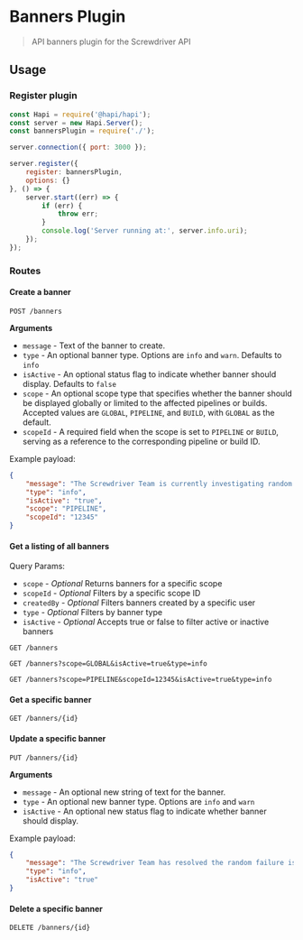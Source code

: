 # Banners Plugin
> API banners plugin for the Screwdriver API

## Usage

### Register plugin

```javascript
const Hapi = require('@hapi/hapi');
const server = new Hapi.Server();
const bannersPlugin = require('./');

server.connection({ port: 3000 });

server.register({
    register: bannersPlugin,
    options: {}
}, () => {
    server.start((err) => {
        if (err) {
            throw err;
        }
        console.log('Server running at:', server.info.uri);
    });
});
```

### Routes

#### Create a banner

`POST /banners`

**Arguments**

* `message` - Text of the banner to create.
* `type` - An optional banner type. Options are `info` and `warn`. Defaults to `info`
* `isActive` - An optional status flag to indicate whether banner should display.  Defaults to `false`
* `scope` - An optional scope type that specifies whether the banner should be displayed globally or limited to the affected pipelines or builds. Accepted values are `GLOBAL`, `PIPELINE`, and `BUILD`, with `GLOBAL` as the default.
* `scopeId` - A required field when the scope is set to `PIPELINE` or `BUILD`, serving as a reference to the corresponding pipeline or build ID.

Example payload:
```json
{
    "message": "The Screwdriver Team is currently investigating random failures.",
    "type": "info",
    "isActive": "true",
    "scope": "PIPELINE",
    "scopeId": "12345"
}
```

#### Get a listing of all banners

Query Params:

* `scope` - *Optional* Returns banners for a specific scope
* `scopeId` - *Optional* Filters by a specific scope ID
* `createdBy` - *Optional* Filters banners created by a specific user
* `type` - *Optional* Filters by banner type
* `isActive` - *Optional* Accepts true or false to filter active or inactive banners

`GET /banners`

`GET /banners?scope=GLOBAL&isActive=true&type=info`

`GET /banners?scope=PIPELINE&scopeId=12345&isActive=true&type=info`


#### Get a specific banner

`GET /banners/{id}`

#### Update a specific banner

`PUT /banners/{id}`

**Arguments**

* `message` - An optional new string of text for the banner.
* `type` - An optional new banner type. Options are `info` and `warn`
* `isActive` - An optional new status flag to indicate whether banner should display.

Example payload:
```json
{
    "message": "The Screwdriver Team has resolved the random failure issue.",
    "type": "info",
    "isActive": "true"
}
```

#### Delete a specific banner

`DELETE /banners/{id}`
